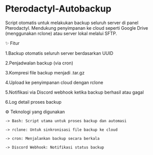 # Pterodactyl-Autobackup

Script otomatis untuk melakukan backup seluruh server di panel Pterodactyl.
Mendukung penyimpanan ke cloud seperti Google Drive (menggunakan rclone) atau server lokal melalui SFTP.


✨ Fitur

  1.Backup otomatis seluruh server berdasarkan UUID
  
  2.Penjadwalan backup (via cron)
  
  3.Kompresi file backup menjadi .tar.gz
  
  4.Upload ke penyimpanan cloud dengan rclone
  
  5.Notifikasi via Discord webhook ketika backup berhasil atau gagal
  
  6.Log detail proses backup


  ⚙️ Teknologi yang digunakan

    -> Bash: Script utama untuk proses backup dan automasi

    -> rclone: Untuk sinkronisasi file backup ke cloud

    -> cron: Menjalankan backup secara berkala

    -> Discord Webhook: Notifikasi status backup
